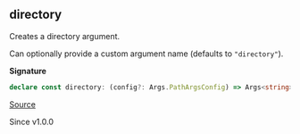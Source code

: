 ## directory

Creates a directory argument.

Can optionally provide a custom argument name (defaults to `"directory"`).

**Signature**

```ts
declare const directory: (config?: Args.PathArgsConfig) => Args<string>
```

[Source](https://github.com/Effect-TS/effect/tree/main/packages/cli/src/Args.ts#L214)

Since v1.0.0